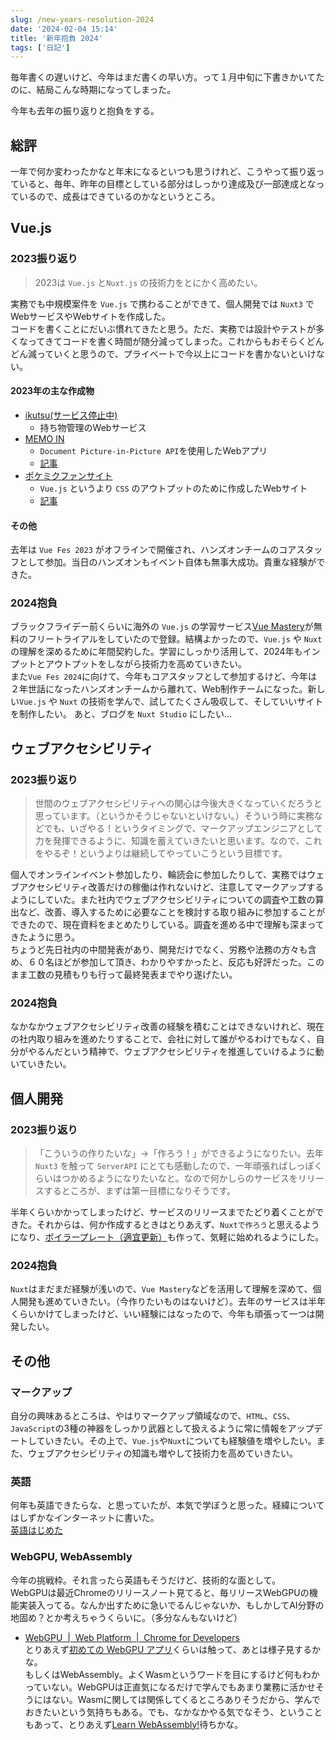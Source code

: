 ```yaml
---
slug: /new-years-resolution-2024
date: '2024-02-04 15:14'
title: '新年抱負 2024'
tags: ['日記']
---
```

毎年書くの遅いけど、今年はまだ書くの早い方。って１月中旬に下書きかいてたのに、結局こんな時期になってしまった。

今年も去年の振り返りと抱負をする。

## 総評

一年で何か変わったかなと年末になるといつも思うけれど、こうやって振り返っていると、毎年、昨年の目標としている部分はしっかり達成及び一部達成となっているので、成長はできているのかなというところ。

## Vue.js

### 2023振り返り

> 2023は `Vue.js` と`Nuxt.js` の技術力をとにかく高めたい。

実務でも中規模案件を `Vue.js` で携わることができて、個人開発では `Nuxt3` でWebサービスやWebサイトを作成した。  
コードを書くことにだいぶ慣れてきたと思う。ただ、実務では設計やテストが多くなってきてコードを書く時間が随分減ってしまった。これからもおそらくどんどん減っていくと思うので、プライベートで今以上にコードを書かないといけない。

#### 2023年の主な作成物
- [ikutsu(サービス停止中)](https://www.ikutsu.icu/)
  - 持ち物管理のWebサービス
- [MEMO IN](https://memo-in.vercel.app/)
  - `Document Picture-in-Picture API`を使用したWebアプリ
  - [記事](/document-picture-in-picture)
- [ポケミクファンサイト](https://pokemiku-fun-site.pages.dev/)
  - `Vue.js` というより `CSS` のアウトプットのために作成したWebサイト
  - [記事](/css2023)

#### その他
去年は `Vue Fes 2023` がオフラインで開催され、ハンズオンチームのコアスタッフとして参加。当日のハンズオンもイベント自体も無事大成功。貴重な経験ができた。

### 2024抱負

ブラックフライデー前くらいに海外の `Vue.js` の学習サービス[Vue Mastery](https://www.vuemastery.com/)が無料のフリートライアルをしていたので登録。結構よかったので、`Vue.js` や `Nuxt` の理解を深めるために年間契約した。学習にしっかり活用して、2024年もインプットとアウトプットをしながら技術力を高めていきたい。  
また`Vue Fes 2024`に向けて、今年もコアスタッフとして参加するけど、今年は２年世話になったハンズオンチームから離れて、Web制作チームになった。新しい`Vue.js` や `Nuxt` の技術を学んで、試してたくさん吸収して、そしていいサイトを制作したい。
あと、ブログを `Nuxt Studio` にしたい…

## ウェブアクセシビリティ

### 2023振り返り
> 世間のウェブアクセシビリティへの関心は今後大きくなっていくだろうと思っています。（というかそうじゃないといけない。）そういう時に実務などでも、いざやる！というタイミングで、マークアップエンジニアとして力を発揮できるように、知識を蓄えていきたいと思います。なので、これをやるぞ！というよりは継続してやっていこうという目標です。

個人でオンラインイベント参加したり、輪読会に参加したりして、実務ではウェブアクセシビリティ改善だけの稼働は作れないけど、注意してマークアップするようにしていた。また社内でウェブアクセシビリティについての調査や工数の算出など、改善、導入するために必要なことを検討する取り組みに参加することができたので、現在資料をまとめたりしている。調査を進める中で理解も深まってきたように思う。  
ちょうど先日社内の中間発表があり、開発だけでなく、労務や法務の方々も含め、６０名ほどが参加して頂き、わかりやすかったと、反応も好評だった。このまま工数の見積もりも行って最終発表までやり遂げたい。

### 2024抱負

なかなかウェブアクセシビリティ改善の経験を積むことはできないけれど、現在の社内取り組みを進めたりすることで、会社に対して誰がやるわけでもなく、自分がやるんだという精神で、ウェブアクセシビリティを推進していけるように動いていきたい。

## 個人開発

### 2023振り返り

> 「こういうの作りたいな」→「作ろう！」ができるようになりたい。去年 `Nuxt3` を触って `ServerAPI` にとても感動したので、一年頑張ればしっぽくらいはつかめるようになりたいなと。なので何かしらのサービスをリリースするところが、まずは第一目標になりそうです。

半年くらいかかってしまったけど、サービスのリリースまでたどり着くことができた。それからは、何か作成するときはとりあえず、`Nuxtで作ろう`と思えるようになり、[ボイラープレート（適宜更新）](https://github.com/totocalcio/nuxt3-boilerplate)も作って、気軽に始めれるようにした。

### 2024抱負
`Nuxt`はまだまだ経験が浅いので、`Vue Mastery`などを活用して理解を深めて、個人開発も進めていきたい。（今作りたいものはないけど）。去年のサービスは半年くらいかけてしまったけど、いい経験にはなったので、今年も頑張って一つは開発したい。

## その他

### マークアップ
自分の興味あるところは、やはりマークアップ領域なので、`HTML`、`CSS`、`JavaScript`の3種の神器をしっかり武器として扱えるように常に情報をアップデートしていきたい。その上で、`Vue.js`や`Nuxt`についても経験値を増やしたい。また、ウェブアクセシビリティの知識も増やして技術力を高めていきたい。

### 英語
何年も英語できたらな、と思っていたが、本気で学ぼうと思った。経緯についてはしずかなインターネットに書いた。  
[英語はじめた](https://sizu.me/totocalcio/posts/vnhvb77ntkn7)

### WebGPU, WebAssembly
今年の挑戦枠。それ言ったら英語もそうだけど、技術的な面として。  
WebGPUは最近Chromeのリリースノート見てると、毎リリースWebGPUの機能実装入ってる。なんか出すために急いでるんじゃないか、もしかしてAI分野の地固め？とか考えちゃうくらいに。（多分なんもないけど）  
- [WebGPU  |  Web Platform  |  Chrome for Developers](https://developer.chrome.com/docs/web-platform/webgpu?hl=ja)  
とりあえず[初めての WebGPU アプリ](https://codelabs.developers.google.com/your-first-webgpu-app?hl=ja#0)くらいは触って、あとは様子見するかな。  
もしくはWebAssembly。よくWasmというワードを目にするけど何もわかっていない。WebGPUは正直気になるだけで学んでもあまり業務に活かせそうにはない。Wasmに関しては関係してくるところありそうだから、学んでおきたいという気持ちもある。でも、なかなかやる気でなそう、ということもあって、とりあえず[Learn WebAssembly!](https://web.dev/learn?hl=ja)待ちかな。
